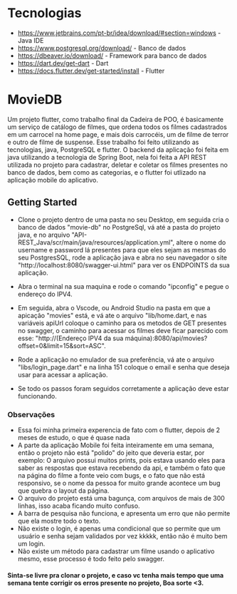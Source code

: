 # Tecnologias 
 * https://www.jetbrains.com/pt-br/idea/download/#section=windows - Java IDE
 * https://www.postgresql.org/download/ - Banco de dados
 * https://dbeaver.io/download/ - Framework para banco de dados
 * https://dart.dev/get-dart - Dart
 * https://docs.flutter.dev/get-started/install - Flutter
 

# MovieDB

Um projeto flutter, como trabalho final da Cadeira de POO, é basicamente um serviço de catálogo de filmes, que ordena todos os filmes cadastrados em um carrocel na home page, e mais dois carrocéis, um de filme de terror e outro de filme de suspense. Esse trabalho foi feito utilizando as tecnologias, java, PostgreSQL e flutter. O backend da aplicação foi feita em java utilizando a tecnologia de Spring Boot, nela foi feita a API REST utilizada no projeto para cadastrar, deletar e coletar os filmes presentes no banco de dados, bem como as categorias, e o flutter foi utlizado na aplicação mobile do aplicativo.

## Getting Started

* Clone o projeto dentro de uma pasta no seu Desktop, em seguida cria o banco de dados "movie-db" no PostgreSql, vá até a pasta do projeto java, e no arquivo "API-REST_Java/scr/main/java/resources/application.yml",  altere o nome do username e password lá presentes para que eles sejam as mesmas do seu PostgresSQL, rode a aplicação java e abra no seu navegador o site "http://localhost:8080/swagger-ui.html" para ver os ENDPOINTS da sua aplicação. 

* Abra o terminal na sua maquina e rode o comando "ipconfig" e pegue o endereço do IPV4.

* Em seguida, abra o Vscode, ou Android Studio na pasta em que a apicação "movies" está, e vá ate o arquivo "lib/home.dart, e nas variáveis apiUrl coloque o caminho para os metodos de GET presentes no swagger, o caminho para acessar os filmes deve ficar parecido com esse: "http://(Endereço IPV4 da sua máquina):8080/api/movies?offset=0&limit=15&sort=ASC".

* Rode a aplicação no emulador de sua preferência, vá ate o arquivo "libs/login_page.dart" e na linha 151 coloque o email e senha que deseja usar para acessar a aplicação.

* Se todo os passos foram seguidos corretamente a aplicação deve estar funcionando.

### Observações
 * Essa foi minha primeira experencia de fato com o flutter, depois de 2 meses de estudo, o que é quase nada
 * A parte da aplicação Mobile foi feita inteiramente em uma semana, então o projeto não está "polido" do jeito que deveria estar, por exemplo: O arquivo possui muitos prints, pois estava usando eles para saber as respostas que estava recebendo da api, e também o fato que na página do filme a fonte veio com bugs, e o fato que não está responsivo, se o nome da pessoa for muito grande acontece um bug que quebra o layout da página.
 * O arquivo do projeto está uma bagunça, com arquivos de mais de 300 linhas, isso acaba ficando muito confuso.
 * A barra de pesquisa não funciona, e apresenta um erro que não permite que ela mostre todo o texto.
 * Não existe o login, é apenas uma condicional que so permite que um usuário e senha sejam validados por vez kkkkk, então não é muito bem um login.
 * Não existe um método para cadastrar um filme usando o aplicativo mesmo, esse processo é todo feito pelo swagger.

 #### Sinta-se livre pra clonar o projeto, e caso vc tenha mais tempo que uma semana tente corrigir os erros presente no projeto, Boa sorte <3.
